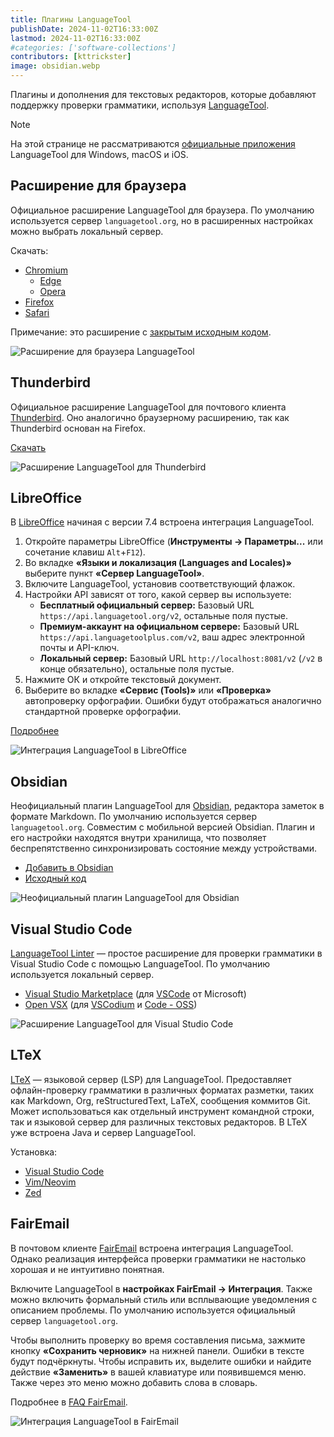 ```yaml
---
title: Плагины LanguageTool
publishDate: 2024-11-02T16:33:00Z
lastmod: 2024-11-02T16:33:00Z
#categories: ['software-collections']
contributors: [kttrickster]
image: obsidian.webp
---
```


Плагины и дополнения для текстовых редакторов, которые добавляют поддержку
проверки грамматики, используя [LanguageTool].

<!--more-->

> [!note]
> На этой странице не рассматриваются [официальные приложения] LanguageTool для
Windows, macOS и iOS.

[LanguageTool]: /wiki/languagetool
[официальные приложения]: https://languagetool.org/services#operating_systems

## Расширение для браузера

Официальное расширение LanguageTool для браузера. По умолчанию используется
сервер `languagetool.org`, но в расширенных настройках можно выбрать локальный
сервер.

Скачать:

- [Chromium](https://chromewebstore.google.com/detail/oldceeleldhonbafppcapldpdifcinji)
    - [Edge](https://microsoftedge.microsoft.com/addons/detail/hfjadhjooeceemgojogkhlppanjkbobc)
    - [Opera](https://addons.opera.com/extensions/details/grammar-and-spell-checker-languagetool)
- [Firefox](https://addons.mozilla.org/firefox/addon/languagetool)
- [Safari](https://apps.apple.com/app/id1534275760)

Примечание: это расширение с [закрытым исходным кодом].

![Расширение для браузера LanguageTool](browser.webp)

[закрытым исходным кодом]: https://forum.languagetool.org/t/about-the-browser-addon-privacy-and-open-source/7505/2

## Thunderbird

Официальное расширение LanguageTool для почтового клиента [Thunderbird]. Оно
аналогично браузерному расширению, так как Thunderbird основан на Firefox.

[Скачать](https://addons.thunderbird.net/thunderbird/addon/grammar-and-spell-checker)

![Расширение LanguageTool для Thunderbird](thunderbird.webp)

[Thunderbird]: /wiki/email/clients#thunderbird

## LibreOffice

В [LibreOffice] начиная с версии 7.4 встроена интеграция LanguageTool.

1. Откройте параметры LibreOffice (**Инструменты → Параметры...** или сочетание
клавиш `Alt`+`F12`).
2. Во вкладке **«Языки и локализация (Languages and Locales)»** выберите пункт
**«Сервер LanguageTool»**.
3. Включите LanguageTool, установив соответствующий флажок.
4. Настройки API зависят от того, какой сервер вы используете:
    - **Бесплатный официальный сервер:** Базовый URL
    `https://api.languagetool.org/v2`, остальные поля пустые.
    - **Премиум-аккаунт на официальном сервере:** Базовый URL
    `https://api.languagetoolplus.com/v2`, ваш адрес электронной почты и
    API-ключ.
    - **Локальный сервер:** Базовый URL `http://localhost:8081/v2`
    (`/v2` в конце обязательно), остальные поля пустые.
5. Нажмите ОК и откройте текстовый документ.
6. Выберите во вкладке **«Сервис (Tools)»** или **«Проверка»** автопроверку
орфографии. Ошибки будут отображаться аналогично стандартной проверке
орфографии.

[Подробнее](https://languagetool.org/insights/post/product-libreoffice/#how-to-enable-languagetool-on-libreoffice)

![Интеграция LanguageTool в LibreOffice](libreoffice.webp)

[LibreOffice]: https://www.libreoffice.org

## Obsidian

Неофициальный плагин LanguageTool для [Obsidian], редактора заметок в формате
Markdown. По умолчанию используется сервер `languagetool.org`. Совместим с
мобильной версией Obsidian. Плагин и его настройки находятся внутри хранилища,
что позволяет беспрепятственно синхронизировать состояние между устройствами.

- [Добавить в Obsidian](obsidian://show-plugin?id=languagetool)
- [Исходный код](https://github.com/wrenger/obsidian-languagetool)

![Неофициальный плагин LanguageTool для Obsidian](obsidian.webp)

[Obsidian]: https://obsidian.md

## Visual Studio Code

[LanguageTool Linter] — простое расширение для проверки грамматики в Visual
Studio Code с помощью LanguageTool. По умолчанию используется локальный сервер.

- [Visual Studio Marketplace](https://marketplace.visualstudio.com/items?itemName=davidlday.languagetool-linter)
(для [VSCode] от Microsoft)
- [Open VSX](https://open-vsx.org/extension/davidlday/languagetool-linter)
(для [VSCodium] и [Code - OSS])

![Расширение LanguageTool для Visual Studio Code](vscode.webp)

[LanguageTool Linter]: https://github.com/davidlday/vscode-languagetool-linter#readme
[VSCode]: https://code.visualstudio.com
[VSCodium]: https://vscodium.com
[Code - OSS]: https://github.com/microsoft/vscode

## LTeX

[LTeX] — языковой сервер (LSP) для LanguageTool. Предоставляет офлайн-проверку
грамматики в различных форматах разметки, таких как Markdown, Org,
reStructuredText, LaTeX, сообщения коммитов Git. Может использоваться как
отдельный инструмент командной строки, так и языковой сервер для различных
текстовых редакторов. В LTeX уже встроена Java и сервер LanguageTool.

Установка:
- [Visual Studio Code](https://valentjn.github.io/ltex/vscode-ltex/installation-usage-vscode-ltex.html)
- [Vim/Neovim](https://valentjn.github.io/ltex/vscode-ltex/installation-usage-coc-ltex.html)
- [Zed](https://github.com/vitallium/zed-ltex#readme)

[LTeX]: https://valentjn.github.io/ltex

## FairEmail

В почтовом клиенте [FairEmail] встроена интеграция LanguageTool. Однако
реализация интерфейса проверки грамматики не настолько хорошая и не интуитивно
понятная.

Включите LanguageTool в **настройках FairEmail → Интеграция**. Также можно
включить формальный стиль или всплывающие уведомления с описанием проблемы.
По умолчанию используется официальный сервер `languagetool.org`.

Чтобы выполнить проверку во время составления письма, зажмите кнопку
**«Сохранить черновик»** на нижней панели. Ошибки в тексте будут подчёркнуты.
Чтобы исправить их, выделите ошибки и найдите действие **«Заменить»** в вашей
клавиатуре или появившемся меню. Также через это меню можно добавить слова в
словарь.

Подробнее в [FAQ FairEmail].

![Интеграция LanguageTool в FairEmail](fairemail.webp)

[FairEmail]: /wiki/email/clients#fairemail
[FAQ FairEmail]: https://m66b.github.io/FairEmail/#faq180
